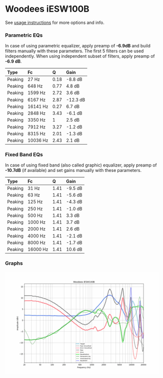 # Woodees iESW100B
See [usage instructions](https://github.com/jaakkopasanen/AutoEq#usage) for more options and info.

### Parametric EQs
In case of using parametric equalizer, apply preamp of **-6.9dB** and build filters manually
with these parameters. The first 5 filters can be used independently.
When using independent subset of filters, apply preamp of **-6.9 dB**.

| Type    | Fc       |    Q | Gain     |
|:--------|:---------|:-----|:---------|
| Peaking | 27 Hz    | 0.18 | -8.8 dB  |
| Peaking | 648 Hz   | 0.77 | 4.8 dB   |
| Peaking | 1599 Hz  | 2.72 | 3.6 dB   |
| Peaking | 6167 Hz  | 2.87 | -12.3 dB |
| Peaking | 16141 Hz | 0.27 | 6.7 dB   |
| Peaking | 2848 Hz  | 3.43 | -6.1 dB  |
| Peaking | 3350 Hz  | 1    | 2.5 dB   |
| Peaking | 7912 Hz  | 3.27 | -1.2 dB  |
| Peaking | 8315 Hz  | 2.01 | -1.3 dB  |
| Peaking | 10036 Hz | 2.43 | 2.1 dB   |

### Fixed Band EQs
In case of using fixed band (also called graphic) equalizer, apply preamp of **-10.7dB**
(if available) and set gains manually with these parameters.

| Type    | Fc       |    Q | Gain    |
|:--------|:---------|:-----|:--------|
| Peaking | 31 Hz    | 1.41 | -9.5 dB |
| Peaking | 63 Hz    | 1.41 | -5.6 dB |
| Peaking | 125 Hz   | 1.41 | -4.3 dB |
| Peaking | 250 Hz   | 1.41 | -1.0 dB |
| Peaking | 500 Hz   | 1.41 | 3.3 dB  |
| Peaking | 1000 Hz  | 1.41 | 3.7 dB  |
| Peaking | 2000 Hz  | 1.41 | 2.6 dB  |
| Peaking | 4000 Hz  | 1.41 | -2.1 dB |
| Peaking | 8000 Hz  | 1.41 | -1.7 dB |
| Peaking | 16000 Hz | 1.41 | 10.6 dB |

### Graphs
![](./Woodees%20iESW100B.png)
